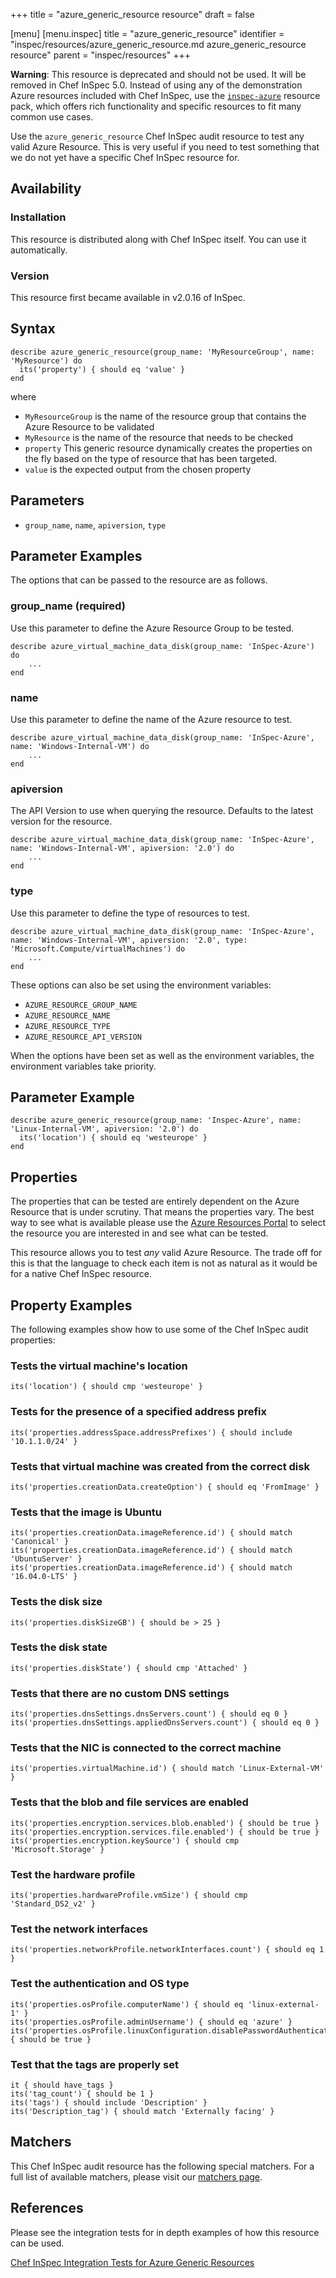 +++
title = "azure_generic_resource resource"
draft = false

[menu]
  [menu.inspec]
    title = "azure_generic_resource"
    identifier = "inspec/resources/azure_generic_resource.md azure_generic_resource resource"
    parent = "inspec/resources"
+++


**Warning**: This resource is deprecated and should not be used. It will be removed in Chef InSpec 5.0. Instead of using any of the demonstration Azure resources included with Chef InSpec, use the [`inspec-azure`](https://github.com/inspec/inspec-azure) resource pack, which offers rich functionality and specific resources to fit many common use cases.

Use the `azure_generic_resource` Chef InSpec audit resource to test any valid Azure Resource. This is very useful if you need to test something that we do not yet have a specific Chef InSpec resource for.

## Availability

### Installation

This resource is distributed along with Chef InSpec itself. You can use it automatically.

### Version

This resource first became available in v2.0.16 of InSpec.

## Syntax

    describe azure_generic_resource(group_name: 'MyResourceGroup', name: 'MyResource') do
      its('property') { should eq 'value' }
    end

where

* `MyResourceGroup` is the name of the resource group that contains the Azure Resource to be validated
* `MyResource` is the name of the resource that needs to be checked
* `property` This generic resource dynamically creates the properties on the fly based on the type of resource that has been targeted.
* `value` is the expected output from the chosen property


## Parameters

* `group_name`, `name`, `apiversion`, `type`


## Parameter Examples

The options that can be passed to the resource are as follows.

### group_name (required)

Use this parameter to define the Azure Resource Group to be tested.

    describe azure_virtual_machine_data_disk(group_name: 'InSpec-Azure') do
        ...
    end

### name

Use this parameter to define the name of the Azure resource to test.

    describe azure_virtual_machine_data_disk(group_name: 'InSpec-Azure', name: 'Windows-Internal-VM') do
        ...
    end

### apiversion

The API Version to use when querying the resource. Defaults to the latest version for the resource.

    describe azure_virtual_machine_data_disk(group_name: 'InSpec-Azure', name: 'Windows-Internal-VM', apiversion: '2.0') do
        ...
    end

### type

Use this parameter to define the type of resources to test.

    describe azure_virtual_machine_data_disk(group_name: 'InSpec-Azure', name: 'Windows-Internal-VM', apiversion: '2.0', type: 'Microsoft.Compute/virtualMachines') do
        ...
    end

These options can also be set using the environment variables:

* `AZURE_RESOURCE_GROUP_NAME`
* `AZURE_RESOURCE_NAME`
* `AZURE_RESOURCE_TYPE`
* `AZURE_RESOURCE_API_VERSION`

When the options have been set as well as the environment variables, the environment variables take priority.


## Parameter Example

    describe azure_generic_resource(group_name: 'Inspec-Azure', name: 'Linux-Internal-VM', apiversion: '2.0') do
      its('location') { should eq 'westeurope' }
    end


## Properties

The properties that can be tested are entirely dependent on the Azure Resource that is under scrutiny. That means the properties vary. The best way to see what is available please use the [Azure Resources Portal](https://resources.azure.com) to select the resource you are interested in and see what can be tested.

This resource allows you to test _any_ valid Azure Resource. The trade off for this is that the language to check each item is not as natural as it would be for a native Chef InSpec resource.


## Property Examples

The following examples show how to use some of the Chef InSpec audit properties:

### Tests the virtual machine's location

    its('location') { should cmp 'westeurope' }

### Tests for the presence of a specified address prefix

    its('properties.addressSpace.addressPrefixes') { should include '10.1.1.0/24' }

### Tests that virtual machine was created from the correct disk

    its('properties.creationData.createOption') { should eq 'FromImage' }

### Tests that the image is Ubuntu

    its('properties.creationData.imageReference.id') { should match 'Canonical' }
    its('properties.creationData.imageReference.id') { should match 'UbuntuServer' }
    its('properties.creationData.imageReference.id') { should match '16.04.0-LTS' }

### Tests the disk size

    its('properties.diskSizeGB') { should be > 25 }

### Tests the disk state

    its('properties.diskState') { should cmp 'Attached' }

### Tests that there are no custom DNS settings

    its('properties.dnsSettings.dnsServers.count') { should eq 0 }
    its('properties.dnsSettings.appliedDnsServers.count') { should eq 0 }

### Tests that the NIC is connected to the correct machine

    its('properties.virtualMachine.id') { should match 'Linux-External-VM' }

### Tests that the blob and file services are enabled

    its('properties.encryption.services.blob.enabled') { should be true }
    its('properties.encryption.services.file.enabled') { should be true }
    its('properties.encryption.keySource') { should cmp 'Microsoft.Storage' }

### Test the hardware profile

    its('properties.hardwareProfile.vmSize') { should cmp 'Standard_DS2_v2' }

### Test the network interfaces

    its('properties.networkProfile.networkInterfaces.count') { should eq 1 }

### Test the authentication and OS type

    its('properties.osProfile.computerName') { should eq 'linux-external-1' }
    its('properties.osProfile.adminUsername') { should eq 'azure' }
    its('properties.osProfile.linuxConfiguration.disablePasswordAuthentication') { should be true }

### Test that the tags are properly set

    it { should have_tags }
    its('tag_count') { should be 1 }
    its('tags') { should include 'Description' }
    its('Description_tag') { should match 'Externally facing' }


## Matchers

This Chef InSpec audit resource has the following special matchers. For a full list of available matchers, please visit our [matchers page](https://www.inspec.io/docs/reference/matchers/).


## References

Please see the integration tests for in depth examples of how this resource can be used.

[Chef InSpec Integration Tests for Azure Generic Resources](https://github.com/chef/inspec/tree/master/test/integration/azure/verify/controls)
